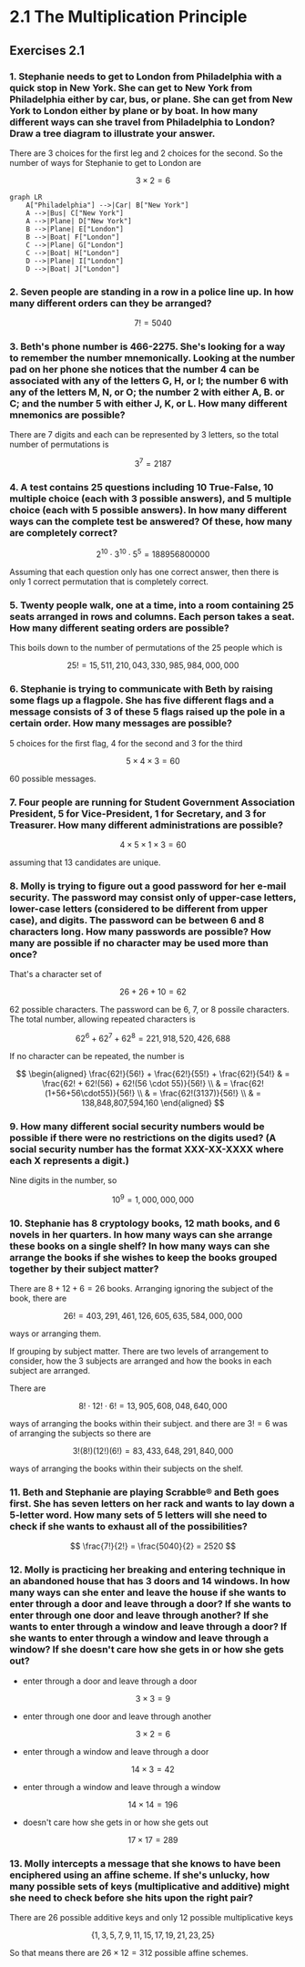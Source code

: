 # 2.1 The Multiplication Principle

## Exercises 2.1

### 1. Stephanie needs to get to London from Philadelphia with a quick stop in New York. She can get to New York from Philadelphia either by car, bus, or plane. She can get from New York to London either by plane or by boat. In how many different ways can she travel from Philadelphia to London? Draw a tree diagram to illustrate your answer.

There are $3$ choices for the first leg and $2$ choices for the second.  So the number of ways for Stephanie to get to London are

$$
  3 \times 2 = 6
$$

```{mermaid}
graph LR
    A["Philadelphia"] -->|Car| B["New York"]
    A -->|Bus| C["New York"]
    A -->|Plane| D["New York"]
    B -->|Plane| E["London"]
    B -->|Boat| F["London"]
    C -->|Plane| G["London"]
    C -->|Boat| H["London"]
    D -->|Plane| I["London"]
    D -->|Boat| J["London"]
```

### 2. Seven people are standing in a row in a police line up. In how many different orders can they be arranged?

$$
  7! = 5040
$$

### 3. Beth's phone number is 466-2275. She's looking for a way to remember the number mnemonically. Looking at the number pad on her phone she notices that the number 4 can be associated with any of the letters G, H, or I; the number 6 with any of the letters M, N, or O; the number 2 with either A, B. or C; and the number 5 with either J, K, or L. How many different mnemonics are possible?

There are 7 digits and each can be represented by 3 letters, so the total number of permutations is

$$
  3^7 = 2187
$$

### 4. A test contains 25 questions including 10 True-False, 10 multiple choice (each with 3 possible answers), and 5 multiple choice (each with 5 possible answers). In how many different ways can the complete test be answered? Of these, how many are completely correct?

$$
  2^{10} \cdot 3^{10} \cdot 5^{5} = 188956800000
$$

Assuming that each question only has one correct answer, then there is only $1$ correct permutation that is completely correct.

### 5. Twenty people walk, one at a time, into a room containing 25 seats arranged in rows and columns. Each person takes a seat. How many different seating orders are possible?

This boils down to the number of permutations of the $25$ people which is

$$
 25! = 15,511,210,043,330,985,984,000,000
$$

### 6. Stephanie is trying to communicate with Beth by raising some flags up a flagpole. She has five different flags and a message consists of 3 of these 5 flags raised up the pole in a certain order. How many messages are possible?

$5$ choices for the first flag, $4$ for the second and $3$ for the third

$$
 5 \times 4 \times 3 = 60
$$

$60$ possible messages.

### 7. Four people are running for Student Government Association President, 5 for Vice-President, 1 for Secretary, and 3 for Treasurer. How many different administrations are possible?

$$
  4 \times 5 \times 1 \times 3 = 60
$$

assuming that 13 candidates are unique.

### 8. Molly is trying to figure out a good password for her e-mail security. The password may consist only of upper-case letters, lower-case letters (considered to be different from upper case), and digits. The password can be between 6 and 8 characters long. How many passwords are possible? How many are possible if no character may be used more than once?

That's a character set of 

$$
  26 + 26 + 10 = 62 
$$

62 possible characters.  The password can be $6$, $7$, or $8$ possile characters.  The total number, allowing repeated characters is

$$
  62^6 + 62^7 + 62^8 = 221,918,520,426,688
$$

If no character can be repeated, the number is

$$
\begin{aligned}
 \frac{62!}{56!} +  \frac{62!}{55!} +  \frac{62!}{54!}  & = \frac{62! + 62!(56) + 62!(56 \cdot 55)}{56!} \\
 & = \frac{62!(1+56+56\cdot55)}{56!} \\
 & = \frac{62!(3137)}{56!} \\
 & = 138,848,807,594,160
\end{aligned}
$$

### 9. How many different social security numbers would be possible if there were no restrictions on the digits used? (A social security number has the format XXX-XX-XXXX where each X represents a digit.)

Nine digits in the number, so

$$
  10^9 = 1,000,000,000
$$  

### 10. Stephanie has 8 cryptology books, 12 math books, and 6 novels in her quarters. In how many ways can she arrange these books on a single shelf? In how many ways can she arrange the books if she wishes to keep the books grouped together by their subject matter?

There are $8 + 12 + 6  = 26$ books.  Arranging ignoring the subject of the book, there are 

$$
  26! = 403,291,461,126,605,635,584,000,000
$$

ways or arranging them.

If grouping by subject matter.  There are two levels of arrangement to consider, how the 3 subjects are arranged and how the books in each subject are arranged.

There are

$$
  8! \cdot 12! \cdot 6! = 13,905,608,048,640,000
$$

ways of arranging the books within their subject.  and there are $3! = 6$ was of arranging the subjects so there are

$$
  3!(8!)(12!)(6!) = 83,433,648,291,840,000
$$

ways of arranging the books within their subjects on the shelf.

### 11. Beth and Stephanie are playing Scrabble® and Beth goes first. She has seven letters on her rack and wants to lay down a 5-letter word. How many sets of 5 letters will she need to check if she wants to exhaust all of the possibilities?

$$
 \frac{7!}{2!} = \frac{5040}{2} = 2520
$$

### 12. Molly is practicing her breaking and entering technique in an abandoned house that has 3 doors and 14 windows. In how many ways can she enter and leave the house if she wants to enter through a door and leave through a door? If she wants to enter through one door and leave through another? If she wants to enter through a window and leave through a door? If she wants to enter through a window and leave through a window? If she doesn't care how she gets in or how she gets out?

* enter through a door and leave through a door

$$
 3 \times 3 = 9
$$

* enter through one door and leave through another

$$
 3 \times 2 = 6
$$

*  enter through a window and leave through a door

$$
 14 \times 3 = 42
$$

* enter through a window and leave through a window

$$
 14 \times 14 = 196
$$

* doesn't care how she gets in or how she gets out

$$
 17 \times 17 = 289
$$

### 13. Molly intercepts a message that she knows to have been enciphered using an affine scheme. If she's unlucky, how many possible sets of keys (multiplicative and additive) might she need to check before she hits upon the right pair?

There are $26$ possible additive keys and only 12 possible multiplicative keys

$$
 \{1, 3, 5, 7, 9, 11, 15, 17, 19, 21, 23, 25\}
$$

So that means there are $26 \times 12 = 312$ possible affine schemes.
 